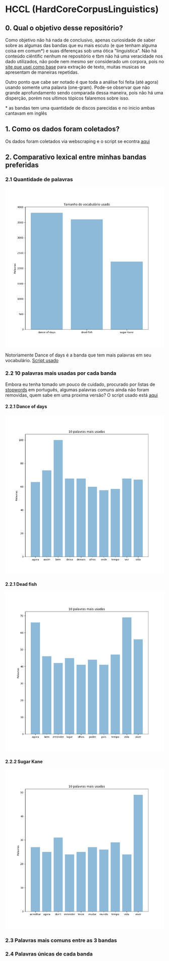 # HCCL (HardCoreCorpusLinguistics)

## 0. Qual o objetivo desse repositório?

Como objetivo não há nada de conclusivo, apenas curiosidade de saber sobre as algumas das bandas que eu mais escuto (e que tenham alguma coisa em comum*) e suas diferenças sob uma ótica "linguistica". Não há conteúdo ciêntific nenhum ne repositório e tbm não há uma veracidade nos dado utilizados, não pode nem mesmo ser considerado um corpora, pois no [site que usei como base](https://www.letras.mus.br/) para extração de texto, muitas musicas se apresentam de maneiras repetidas.

Outro ponto que cabe ser notado é que toda a análise foi feita (até agora) usando somente uma palavra (one-gram). Pode-se observar que não grande aprofundamento sendo comparada dessa maneira, pois não há uma disperção, porém nos ultimos tópicos falaremos sobre isso.

\* as bandas tem uma quantidade de discos parecidas e no inicio ambas cantavam em inglês

## 1. Como os dados foram coletados?

Os dados foram coletados via webscraping e o script se econtra [aqui](./scrap.py)

## 2. Comparativo lexical entre minhas bandas preferidas

### 2.1 Quantidade de palavras

![Vocabulário](./images/vocabulario_interbandas.png)

Notoriamente Dance of days é a banda que tem mais palavras em seu vocabulário.
[Script usado](./images/quantidade_de_palavras.py)


### 2.2 10 palavras mais usadas por cada banda

Embora eu tenha tomado um pouco de cuidado, procurado por listas de [stopwords](./pt_stopwords.py) em português, algumas palavras comuns ainda não foram removidas, quem sabe em uma proxima versão? O script usado está [aqui](./palavras_mais_comuns.py)

#### 2.2.1 Dance of days
![Vocabulário](./images/dance-of-days_top10.png)

#### 2.2.1 Dead fish
![Vocabulário](./images/dead-fish_top10.png)

#### 2.2.2 Sugar Kane
![Vocabulário](./images/sugar-kane_top10.png)

### 2.3 Palavras mais comuns entre as 3 bandas

### 2.4 Palavras únicas de cada banda
